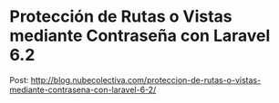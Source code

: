 # Protección de Rutas o Vistas mediante Contraseña con Laravel 6.2 

Post: http://blog.nubecolectiva.com/proteccion-de-rutas-o-vistas-mediante-contrasena-con-laravel-6-2/ 
